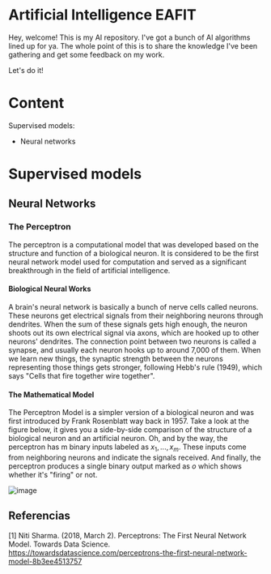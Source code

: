 # Artificial Intelligence EAFIT

Hey, welcome! This is my AI repository. I've got a bunch of AI algorithms lined up for ya. The whole point of this is to share the knowledge I've been gathering and get some feedback on my work.

Let's do it!

# Content

Supervised models:
- Neural networks

# Supervised models

## Neural Networks

### The Perceptron

The perceptron is a computational model that was developed based on the structure and function of a biological neuron. It is considered to be the first neural network model used for computation and served as a significant breakthrough in the field of artificial intelligence.

#### Biological Neural Works

A brain's neural network is basically a bunch of nerve cells called neurons. These neurons get electrical signals from their neighboring neurons through dendrites. When the sum of these signals gets high enough, the neuron shoots out its own electrical signal via axons, which are hooked up to other neurons' dendrites. The connection point between two neurons is called a synapse, and usually each neuron hooks up to around 7,000 of them. When we learn new things, the synaptic strength between the neurons representing those things gets stronger, following Hebb's rule (1949), which says "Cells that fire together wire together".


#### The Mathematical Model

The Perceptron Model is a simpler version of a biological neuron and was first introduced by Frank Rosenblatt way back in 1957. Take a look at the figure below, it gives you a side-by-side comparison of the structure of a biological neuron and an artificial neuron. Oh, and by the way, the perceptron has m binary inputs labeled as $x_1,..., x_m$. These inputs come from neighboring neurons and indicate the signals received. And finally, the perceptron produces a single binary output marked as $o$ which shows whether it's "firing" or not.


![image](https://user-images.githubusercontent.com/50112524/235356715-f329cd01-2b53-4e7d-bb7c-a3f993ae7acb.png)








## Referencias

[1] Niti Sharma. (2018, March 2). Perceptrons: The First Neural Network Model. Towards Data Science. https://towardsdatascience.com/perceptrons-the-first-neural-network-model-8b3ee4513757




